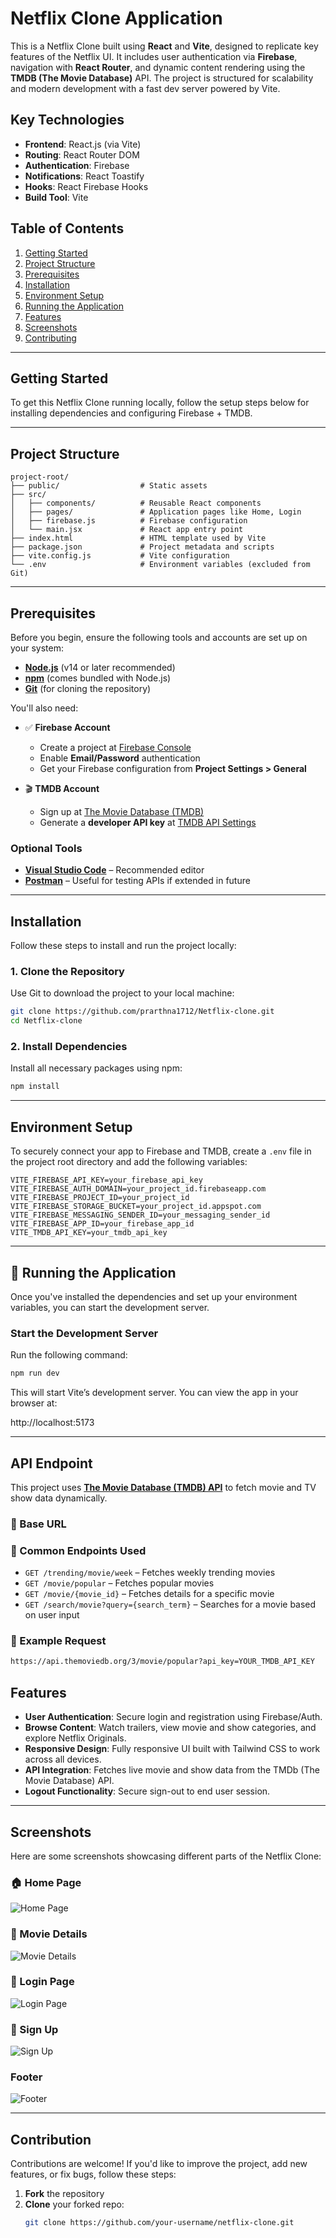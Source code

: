 # Netflix Clone Application

This is a Netflix Clone built using **React** and **Vite**, designed to replicate key features of the Netflix UI. It includes user authentication via **Firebase**, navigation with **React Router**, and dynamic content rendering using the **TMDB (The Movie Database)** API. The project is structured for scalability and modern development with a fast dev server powered by Vite.

## Key Technologies

- **Frontend**: React.js (via Vite)
- **Routing**: React Router DOM
- **Authentication**: Firebase
- **Notifications**: React Toastify
- **Hooks**: React Firebase Hooks
- **Build Tool**: Vite

## Table of Contents

1. [Getting Started](#getting-started)
2. [Project Structure](#project-structure)
3. [Prerequisites](#prerequisites)
4. [Installation](#installation)
5. [Environment Setup](#environment-setup)
6. [Running the Application](#🚀running-the-application)
7. [Features](#features)
8. [Screenshots](#screenshots)
9. [Contributing](#contributing)

---

## Getting Started

To get this Netflix Clone running locally, follow the setup steps below for installing dependencies and configuring Firebase + TMDB.

---

## Project Structure

```plaintext
project-root/
├── public/                  # Static assets
├── src/
│   ├── components/          # Reusable React components
│   ├── pages/               # Application pages like Home, Login
│   ├── firebase.js          # Firebase configuration
│   └── main.jsx             # React app entry point
├── index.html               # HTML template used by Vite
├── package.json             # Project metadata and scripts
├── vite.config.js           # Vite configuration
└── .env                     # Environment variables (excluded from Git)
```

---

## Prerequisites

Before you begin, ensure the following tools and accounts are set up on your system:

- **[Node.js](https://nodejs.org/)** (v14 or later recommended)
- **[npm](https://www.npmjs.com/)** (comes bundled with Node.js)
- **[Git](https://git-scm.com/)** (for cloning the repository)

You'll also need:

- ✅ **Firebase Account**

  - Create a project at [Firebase Console](https://console.firebase.google.com/)
  - Enable **Email/Password** authentication
  - Get your Firebase configuration from **Project Settings > General**

- 🎬 **TMDB Account**
  - Sign up at [The Movie Database (TMDB)](https://www.themoviedb.org/)
  - Generate a **developer API key** at [TMDB API Settings](https://www.themoviedb.org/settings/api)

### Optional Tools

- **[Visual Studio Code](https://code.visualstudio.com/)** – Recommended editor
- **[Postman](https://www.postman.com/)** – Useful for testing APIs if extended in future

---

## Installation

Follow these steps to install and run the project locally:

### 1. Clone the Repository

Use Git to download the project to your local machine:

```bash
git clone https://github.com/prarthna1712/Netflix-clone.git
cd Netflix-clone
```

### 2. Install Dependencies

Install all necessary packages using npm:

```bash
npm install
```

---

## Environment Setup

To securely connect your app to Firebase and TMDB, create a `.env` file in the project root directory and add the following variables:

```env
VITE_FIREBASE_API_KEY=your_firebase_api_key
VITE_FIREBASE_AUTH_DOMAIN=your_project_id.firebaseapp.com
VITE_FIREBASE_PROJECT_ID=your_project_id
VITE_FIREBASE_STORAGE_BUCKET=your_project_id.appspot.com
VITE_FIREBASE_MESSAGING_SENDER_ID=your_messaging_sender_id
VITE_FIREBASE_APP_ID=your_firebase_app_id
VITE_TMDB_API_KEY=your_tmdb_api_key
```

---

## 🚀 Running the Application

Once you've installed the dependencies and set up your environment variables, you can start the development server.

### Start the Development Server

Run the following command:

```bash
npm run dev
```

This will start Vite’s development server. You can view the app in your browser at:

http://localhost:5173

---

## API Endpoint

This project uses **[The Movie Database (TMDB) API](https://developer.themoviedb.org/docs)** to fetch movie and TV show data dynamically.

### 🔹 Base URL

### 🔹 Common Endpoints Used

- `GET /trending/movie/week` – Fetches weekly trending movies
- `GET /movie/popular` – Fetches popular movies
- `GET /movie/{movie_id}` – Fetches details for a specific movie
- `GET /search/movie?query={search_term}` – Searches for a movie based on user input

### 🔹 Example Request

```bash
https://api.themoviedb.org/3/movie/popular?api_key=YOUR_TMDB_API_KEY
```

## Features

- **User Authentication**: Secure login and registration using Firebase/Auth.
- **Browse Content**: Watch trailers, view movie and show categories, and explore Netflix Originals.
- **Responsive Design**: Fully responsive UI built with Tailwind CSS to work across all devices.
- **API Integration**: Fetches live movie and show data from the TMDb (The Movie Database) API.
- **Logout Functionality**: Secure sign-out to end user session.

---

## Screenshots

Here are some screenshots showcasing different parts of the Netflix Clone:

### 🏠 Home Page

![Home Page](./public/screenshots/Home.png)

### 📄 Movie Details

![Movie Details](./public/screenshots/MovieCards.png)

### 🔐 Login Page

![Login Page](./public/screenshots/Login.png)

### 📄 Sign Up

![Sign Up](./public/screenshots/Sign-up.png)

### Footer

![Footer](./public/screenshots/Footer.png)

---

## Contribution

Contributions are welcome! If you'd like to improve the project, add new features, or fix bugs, follow these steps:

1. **Fork** the repository
2. **Clone** your forked repo:
   ```bash
   git clone https://github.com/your-username/netflix-clone.git
   ```

